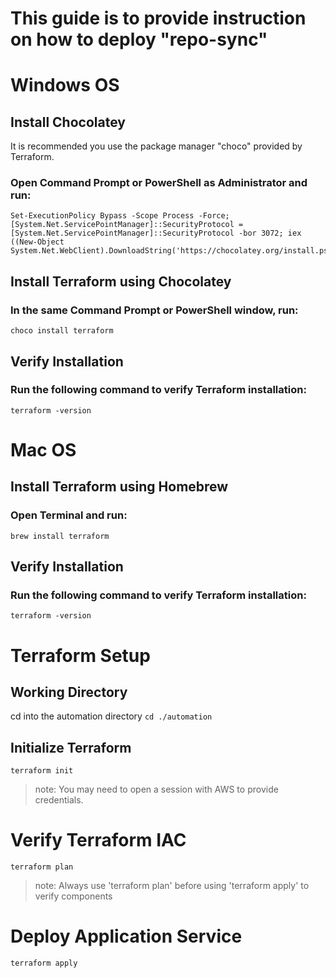 # This guide is to provide instruction on how to deploy "repo-sync" 

# Windows OS

## Install Chocolatey
It is recommended you use the package manager "choco" provided by Terraform.

### Open Command Prompt or PowerShell as Administrator and run:
    Set-ExecutionPolicy Bypass -Scope Process -Force; [System.Net.ServicePointManager]::SecurityProtocol = [System.Net.ServicePointManager]::SecurityProtocol -bor 3072; iex ((New-Object System.Net.WebClient).DownloadString('https://chocolatey.org/install.ps1'))

## Install Terraform using Chocolatey
### In the same Command Prompt or PowerShell window, run:
`choco install terraform`

## Verify Installation
### Run the following command to verify Terraform installation:
`terraform -version`

# Mac OS

## Install Terraform using Homebrew
### Open Terminal and run:
`brew install terraform`

## Verify Installation
### Run the following command to verify Terraform installation:
`terraform -version`


# Terraform Setup

## Working Directory
cd into the automation directory `cd ./automation`

## Initialize Terraform
`terraform init`
    
> note: You may need to open a session with AWS to provide credentials.

# Verify Terraform IAC
`terraform plan`

> note: Always use 'terraform plan' before using 'terraform apply' to verify components

#  Deploy Application Service
`terraform apply`
